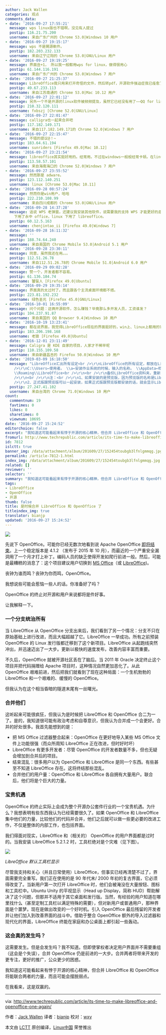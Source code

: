 ```yaml
---
author: Jack Wallen
categories: 观点
comments_data:
- date: '2016-09-27 17:55:21'
  message: wps linux版也不错啊，没见有人提过
  postip: 116.21.75.200
  username: 来自广东广州的 Chrome 53.0|Windows 10 用户
- date: '2016-09-27 19:15:17'
  message: wps 不是開源軟件。
  postip: 182.203.232.133
  username: 来自辽宁辽阳的 Chrome 53.0|GNU/Linux 用户
- date: '2016-09-27 19:19:25'
  message: 界面丑+1， 所以我一般都用wps for linux，做得很用心
  postip: 61.144.116.191
  username: 来自广东广州的 Chrome 53.0|Windows 7 用户
- date: '2016-09-27 21:25:37'
  message: LibreOffice我只用来打开奇怪的文件，然后转pdf，开源软件强迫症我已痊愈了。
  postip: 49.67.233.113
  username: 来自江苏南通的 Chrome 53.0|Mac 10.12 用户
- date: '2016-09-27 22:01:12'
  message: 另外一个不是开源的linux软件被频频提及，虽然它已经没有用了——QQ for linux
  postip: 210.32.120.111
  username: fxbszj [Chrome 52.0|GNU/Linux]
- date: '2016-09-27 22:01:47'
  message: calligra也一起来合并吧
  postip: 117.182.149.171
  username: 来自117.182.149.171的 Chrome 52.0|Windows 7 用户
- date: '2016-09-27 22:15:47'
  message: 不错的提议@！~
  postip: 183.64.61.194
  username: sunriders [Firefox 49.0|Mac 10.12]
- date: '2016-09-27 23:21:54'
  message: libreoffice其实挺好用的。经常用。不过在windows一般般经常卡顿。在linux上就是神器了。就差字体了
  postip: 113.58.57.101
  username: 来自海南海口的 Chrome 52.0|Windows 7 用户
- date: '2016-09-27 23:55:52'
  message: 然而那是 adware。
  postip: 123.112.140.251
  username: linux [Chrome 53.0|Mac 10.11]
- date: '2016-09-28 08:57:24'
  message: 然而你是win用户，哈哈
  postip: 222.210.108.99
  username: 来自四川成都的 Chrome 53.0|GNU/Linux 用户
- date: '2016-09-28 14:37:28'
  message: 话说 WPS 老弹窗，还建议我安装其他软件，说需要我的支持 WPS 才能更好的走下去。我很有罪恶感啊，为了不妨碍 WPS 走下去，我 win
    下用了永中 office，linux 下用了 libreoffice。
  postip: 60.12.5.163
  username: chenjintao_ii [Firefox 49.0|Windows 7]
- date: '2016-09-28 16:11:32'
  message: ''
  postip: 188.74.64.240
  username: 来自英国的 Chrome Mobile 53.0|Android 5.1 用户
- date: '2016-09-28 23:30:11'
  message: 同意，虽然我还在用。。。
  postip: 112.51.26.78
  username: 来自112.51.26.78的 Chrome Mobile 51.0|Android 6.0 用户
- date: '2016-09-29 09:02:28'
  message: 赞一个，开发者都不容易。
  postip: 61.136.184.74
  username: 饕餮人 [Firefox 49.0|Ubuntu]
- date: '2016-09-29 19:35:14'
  message: 界面真的太过时了。而且跟各个主流桌面环境都不搭。
  postip: 223.81.192.232
  username: 绿色圣光 [Firefox 45.0|GNU/Linux]
- date: '2016-10-01 16:55:09'
  message: 问个问题：这俩开源软件，怎么赚钱？毕竟那么多开发人员，工资谁发？
  postip: 104.237.91.87
  username: 来自美国的 QQ Browser 9.4|Windows 10 用户
- date: '2016-10-19 13:23:41'
  message: 都在说界面，我觉得LibreOffice现在的界面挺好的，win上、linux上都用的它，难道我的思想太落伍了？
  postip: 183.206.198.168
  username: 老狼 [Firefox 49.0|Ubuntu]
- date: '2016-12-01 23:11:49'
  message: Caligra 是 KDE 自家的项目，人家才不稀罕呢
  postip: 110.155.109.58
  username: 来自新疆昌吉的 Firefox 50.0|Windows 10 用户
- date: '2019-03-09 16:18:50'
  message: "LibreOffice汇出所有设定<br />\r\nLibreOffice的所有设定，都放在LibreOffice资料夹里。<br />\r\n<br
    />\r\nC:\\Users←使用者。 \\a←安装作业系统的时候，输入的名称。 \\AppData←档案总管〜『隐藏的项目』要开启，才会显示AppData资料夹。
    \\Roaming\\LibreOffice<br />\r\n<br />\r\n备份LibreOffice资料夹，重新安装的时候，再把LibreOffice资料夹，放到原来的地方。<br
    />\r\n<br />\r\n注：<br />\r\n1、如果安装的是预览版，因为预览版的名称是LibreOfficeDev，所以会显示LibreOfficeDev资料夹。<br
    />\r\n2、正式版跟预览版可以一起安装，如果正式版跟预览版都安装的话，就会显示LibreOffice资料夹跟LibreOfficeDev资"
  postip: 27.247.41.102
  username: 来自台湾的 Chrome 71.0|Windows 10 用户
count:
  commentnum: 19
  favtimes: 0
  likes: 0
  sharetimes: 0
  viewnum: 10695
date: '2016-09-27 15:24:52'
editorchoice: false
excerpt: "我知道这可能看起来有悖于开源的核心精神，但合并 LibreOffice 和 OpenOffice 将能联合两者的力量，而且可能会摆脱弱点。\r\n在我看来，这是双赢的。"
fromurl: http://www.techrepublic.com/article/its-time-to-make-libreoffice-and-openoffice-one-again/
id: 7812
islctt: true
banner_img: /data/attachment/album/201609/27/152454toubgb3lfnlgmmqg.jpg
permalink: /article-7812-1.html
index_img: /data/attachment/album/201609/27/152454toubgb3lfnlgmmqg.jpg.thumb.jpg
related: []
reviewer: ''
selector: ''
summary: "我知道这可能看起来有悖于开源的核心精神，但合并 LibreOffice 和 OpenOffice 将能联合两者的力量，而且可能会摆脱弱点。\r\n在我看来，这是双赢的。"
tags:
- LibreOffice
- OpenOffice
- 开源
thumb: false
title: 是时候合并 LibreOffice 和 OpenOffice 了
titleindex_img: true
translator: bianjp
updated: '2016-09-27 15:24:52'
---
```


![](/data/attachment/album/201609/27/152454toubgb3lfnlgmmqg.jpg)


先说下 OpenOffice。可能你已经无数次地看到说 Apache OpenOffice [即将结束](/article-7741-1.html)。上一个稳定版本是 4.1.2 （发布于 2015 年 10 月），而最近的一个严重安全漏洞用了一个月才打上补丁。编码人员的缺乏使得开发如爬行前进一般。然后，可能是最糟糕的消息了：这个项目建议用户切换到 [MS Office](https://products.office.com/)（或 [LibreOffice](https://www.libreoffice.org/download/))。


丧钟为谁而鸣？丧钟为你而鸣，OpenOffice。


我想说些可能会惹恼一些人的话。你准备好了吗？


OpenOffice 的终止对开源和用户来说都将是件好事。


让我解释一下。


### 一个分支统治所有


当 LibreOffice 从 OpenOffice 分支出来后，我们看到了另一个情况：分支不只在原始基础上进行改进，而且大幅超越了它。LibreOffice 一举成功。所有之前预装 OpenOffice 的 Linux 发行版都迁移到了这个新项目。LibreOffice 从起跑线突然冲出，并迅速迈出了一大步。更新以极快的速度发布，改善内容丰富而重要。


不久后，OpenOffice 就被开源社区丢在了脑后。当 2011 年 Oracle 决定终止这个项目并把代码捐赠给 Apache 项目时，这种情况自然更加恶化了。从此 OpenOffice 艰难前进，然后把我们就看到了现在这种局面：一个生机勃勃的 LibreOffice 和一个艰难的、缓慢的 OpenOffice。


但我认为在这个相当昏暗的隧道末尾有一丝曙光。


### 合并他们


这听起来可能很疯狂，但我认为是时候把 LibreOffice 和 OpenOffice 合二为一了。是的，我知道很可能有政治考虑和自尊意识，但我认为合并成一个会更好。合并的好处很多。我首先能想到的是：


* 把 MS Office 过滤器整合起来：OpenOffice 在更好地导入某些 MS Office 文件上功能很强（而众所周知 LibreOffice 正在改进，但时好时坏）
* LibreOffice 有更多开发者：尽管 OpenOffice 的开发者数量不多，但也无疑会增加到合并后的项目。
* 结束混乱：很多用户以为 OpenOffice 和 LibreOffice 是同一个东西。有些甚至不知道 LibreOffice 存在。这将终结那些混乱。
* 合并他们的用户量：OpenOffice 和 LibreOffice 各自拥有大量用户。联合后，他们将是个巨大的力量。


### 宝贵机遇


OpenOffice 的终止实际上会成为整个开源办公套件行业的一个宝贵机遇。为什么？我想表明有些东西我认为已经需要很久了。如果 OpenOffice 和 LibreOffice 集中他们的力量，比较他们的代码并合并，他们之后就可以做一些更必要的改进工作，不仅是整体的内部工作，也包括界面。


我们得面对现实，LibreOffice 和（相关的） OpenOffice 的用户界面都是过时的。当我安装 LibreOffice 5.2.1.2 时，工具栏绝对是个灾难（见下图）。


![](/data/attachment/album/201609/27/152455hss3g6zsiqxnfs4k.jpg)


*LibreOffice 默认工具栏显示*


尽管我支持和关心（并且日常使用）LibreOffice，但事实已经再清楚不过了，界面需要完全重写。我们正在使用的是 90 年代末/ 2000 年初的复古界面，它必须得改变了。当新用户第一次打开 LibreOffice 时，他们会被淹没在大量按钮、图标和工具栏中。Ubuntu Unity 的平视显示（Head up Display，简称 HUD）帮助解决了这个问题，但那并不适用于其它桌面和发行版。当然，有经验的用户知道在哪里找什么（甚至定制工具栏以满足特殊的需要），但对新用户或普通用户，那种界面是个噩梦。现在是做出改变的一个好时机。引入 OpenOffice 最后残留的开发者并让他们加入到改善界面的战斗中。借助于整合 OpenOffice 额外的导入过滤器和现代化的界面，LibreOffice 终能在家庭和办公桌面上都引起一些轰动。


### 这会真的发生吗？


这需要发生。但是会发生吗？我不知道。但即使掌权者决定用户界面并不需要重组（这会是个失误），合并 OpenOffice 仍是前进的一大步。合并两者将带来开发的更专注，更好的推广，公众更少的困惑。


我知道这可能看起来有悖于开源的核心精神，但合并 LibreOffice 和 OpenOffice 将能联合两者的力量，而且可能会摆脱弱点。


在我看来，这是双赢的。




---


via: <http://www.techrepublic.com/article/its-time-to-make-libreoffice-and-openoffice-one-again/>


作者：[Jack Wallen](http://www.techrepublic.com/search/?a=jack%2Bwallen)  译者：[bianjp](https://github.com/bianjp) 校对：[wxy](https://github.com/wxy)


本文由 [LCTT](https://github.com/LCTT/TranslateProject) 原创编译，[Linux中国](https://linux.cn/) 荣誉推出